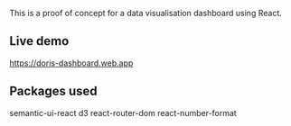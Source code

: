 This is a proof of concept for a data visualisation dashboard using React.

## Live demo

https://doris-dashboard.web.app

## Packages used

semantic-ui-react d3 react-router-dom react-number-format
